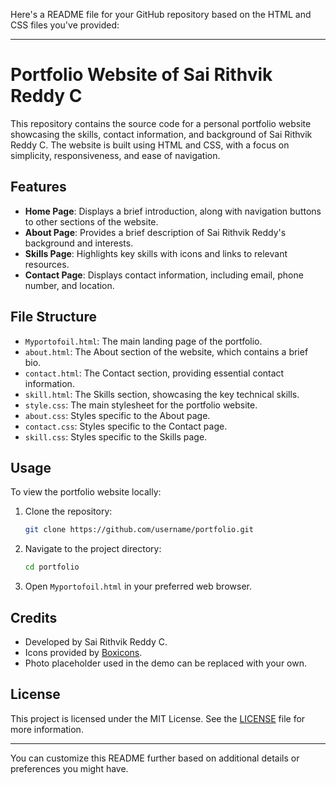 Here's a README file for your GitHub repository based on the HTML and CSS files you've provided:

---

# Portfolio Website of Sai Rithvik Reddy C

This repository contains the source code for a personal portfolio website showcasing the skills, contact information, and background of Sai Rithvik Reddy C. The website is built using HTML and CSS, with a focus on simplicity, responsiveness, and ease of navigation.

## Features

- **Home Page**: Displays a brief introduction, along with navigation buttons to other sections of the website.
- **About Page**: Provides a brief description of Sai Rithvik Reddy's background and interests.
- **Skills Page**: Highlights key skills with icons and links to relevant resources.
- **Contact Page**: Displays contact information, including email, phone number, and location.

## File Structure

- `Myportofoil.html`: The main landing page of the portfolio.
- `about.html`: The About section of the website, which contains a brief bio.
- `contact.html`: The Contact section, providing essential contact information.
- `skill.html`: The Skills section, showcasing the key technical skills.
- `style.css`: The main stylesheet for the portfolio website.
- `about.css`: Styles specific to the About page.
- `contact.css`: Styles specific to the Contact page.
- `skill.css`: Styles specific to the Skills page.

## Usage

To view the portfolio website locally:

1. Clone the repository:
   ```bash
   git clone https://github.com/username/portfolio.git
   ```

2. Navigate to the project directory:
   ```bash
   cd portfolio
   ```

3. Open `Myportofoil.html` in your preferred web browser.

## Credits

- Developed by Sai Rithvik Reddy C.
- Icons provided by [Boxicons](https://boxicons.com/).
- Photo placeholder used in the demo can be replaced with your own.

## License

This project is licensed under the MIT License. See the [LICENSE](LICENSE) file for more information.

---

You can customize this README further based on additional details or preferences you might have.

